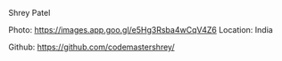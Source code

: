 Shrey Patel

Photo: https://images.app.goo.gl/e5Hg3Rsba4wCqV4Z6
Location: India

Github: https://github.com/codemastershrey/
